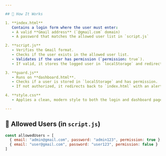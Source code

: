 ```yaml
---

## 🚀 How It Works

1. **index.html**  
   Contains a login form where the user must enter:
   - A valid **Gmail address** (`@gmail.com` domain)
   - A password that matches the allowed user list in `script.js`

2. **script.js**  
   - Verifies the Gmail format.
   - Checks if the user exists in the allowed user list.
   - Validates if the user has permission (`permission: true`).
   - If valid, it stores the logged user in `localStorage` and redirects to `dashboard.html`.

3. **guard.js**  
   - Runs on **dashboard.html**.
   - Checks if a user is stored in `localStorage` and has permission.
   - If not authorized, it redirects back to `index.html` with an alert.

4. **style.css**  
   - Applies a clean, modern style to both the login and dashboard pages.

---
```


## 📌 Allowed Users (in `script.js`)

```javascript
const allowedUsers = [
  { email: "admin@gmail.com", password: "admin123", permission: true },
  { email: "user@gmail.com", password: "user123", permission: false }
]
